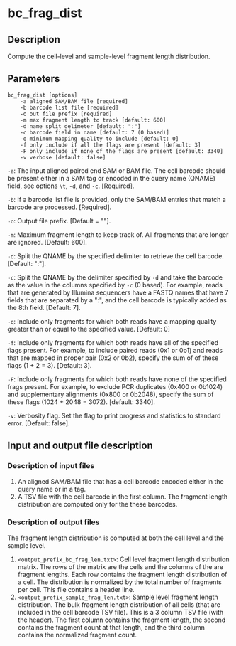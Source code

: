 # bc_frag_dist

## Description
Compute the cell-level and sample-level fragment length distribution.

## Parameters
```
bc_frag_dist [options]
	-a aligned SAM/BAM file [required]
	-b barcode list file [required]
	-o out file prefix [required]
	-m max fragment length to track [default: 600]
	-d name split delimeter [default: ":"]
	-c barcode field in name [default: 7 (0 based)]
	-q minimum mapping quality to include [default: 0]
	-f only include if all the flags are present [default: 3]
	-F only include if none of the flags are present [default: 3340]
	-v verbose [default: false]
```

`-a`: The input aligned paired end SAM or BAM file. The cell barcode
should be present either in a SAM tag or encoded in the query name
(QNAME) field, see options `\t`, `-d`, and `-c`. [Required].

`-b`: If a barcode list file is provided, only the SAM/BAM entries that
match a barcode are processed. [Required].

`-o`: Output file prefix. [Default = ""].

`-m`: Maximum fragment length to keep track of. All fragments that are
longer are ignored. [Default: 600].

`-d`: Split the QNAME by the specified delimiter to retrieve the cell
barcode. [Default: ":"]. 

`-c`: Split the QNAME by the delimiter specified by `-d`
and take the barcode as the value in the columns specified by `-c` (0
based). For example, reads that are generated by Illumina sequencers
have a FASTQ names that have 7 fields that are separated by a ":", and
the cell barcode is typically added as the 8th field. [Default: 7].   

`-q`: Include only fragments for which both reads have a mapping
quality greater than or equal to the specified value. [Default: 0]

`-f`: Include only fragments for which both reads have all of the
specified flags present. For example, to include paired reads (0x1 or
0b1) and reads that are mapped in proper pair (0x2 or 0b2), specify the
sum of of these flags (1 + 2 = 3). [Default: 3]. 

`-F`: Include only fragments for which both reads have none of the
specified frags present. For example, to exclude PCR duplicates (0x400
or 0b1024) and supplementary alignments (0x800 or 0b2048), specify the
sum of these flags (1024 + 2048 = 3072). [default: 3340].

`-v`: Verbosity flag. Set the flag to print progress and statistics to
standard error. [Default: false].

## Input and output file description
### Description of input files
1. An aligned SAM/BAM file that has a cell barcode encoded
either in the query name or in a tag.  
2. A TSV file with the cell barcode in the first column. The fragment
length distribution are computed only for the these barcodes.

### Description of output files
The fragment length distribution is computed at both the cell level and
the sample level.
 
1. `<output_prefix_bc_frag_len.txt>`: Cell level fragment length
distribution matrix. The rows of the matrix are the cells and the columns
of the are fragment lengths. Each row contains the fragment length
distribution of a cell. The distribution is normalized by the total
number of fragments per cell. This file contains a header
line. 
2. `<output_prefix_sample_frag_len.txt>`: Sample level fragment length
distribution. The bulk fragment length distribution of all cells (that are
included in the cell barcode TSV file). This is a 3 column TSV file
(with the header). The first column contains the fragment length, the
second contains the fragment count at that length, and the third
column contains the normalized fragment count. 
